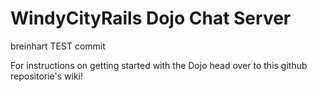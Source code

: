 # WindyCityRails Dojo Chat Server

breinhart TEST commit

For instructions on getting started with the Dojo head over to this github repositorie's wiki!



